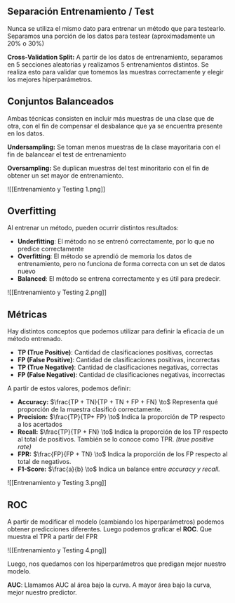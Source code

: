 ## Separación Entrenamiento / Test

Nunca se utiliza el mismo dato para entrenar un método que para testearlo. Separamos una porción de los datos para testear (aproximadamente un $20\%$ o $30\%$)

**Cross-Validation Split:** A partir de los datos de entrenamiento, separamos en 5 secciones aleatorias y realizamos 5 entrenamientos distintos. Se realiza esto para validar que tomemos las muestras correctamente y elegir los mejores hiperparámetros.

## Conjuntos Balanceados

Ambas técnicas consisten en incluir más muestras de una clase que de otra, con el fin de compensar el desbalance que ya se encuentra presente en los datos.

**Undersampling:** Se toman menos muestras de la clase mayoritaria con el fin de balancear el test de entrenamiento

**Oversampling:** Se duplican muestras del test minoritario con el fin de obtener un set mayor de entrenamiento.

![[Entrenamiento y Testing 1.png]]

## Overfitting

Al entrenar un método, pueden ocurrir distintos resultados:

- **Underfitting**: El método no se entrenó correctamente, por lo que no predice correctamente
- **Overfitting**: El método se aprendió de memoria los datos de entrenamiento, pero no funciona de forma correcta con un set de datos nuevo
- **Balanced**: El método se entrena correctamente y es útil para predecir.

![[Entrenamiento y Testing 2.png]]

## Métricas

Hay distintos conceptos que podemos utilizar para definir la eficacia de un método entrenado.

- **TP (True Positive)**: Cantidad de clasificaciones positivas, correctas
- **FP (False Positive)**: Cantidad de clasificaciones positivas, incorrectas
- **TP (True Negative)**: Cantidad de clasificaciones negativas, correctas
- **FP (False Negative)**: Cantidad de clasificaciones negativas, incorrectas

A partir de estos valores, podemos definir:

- **Accuracy:** $\frac{TP + TN}{TP + TN + FP + FN} \to$ Representa qué proporción de la muestra clasificó correctamente.
- **Precision:** $\frac{TP}{TP+ FP} \to$ Indica la proporción de TP respecto a los acertados
- **Recall:** $\frac{TP}{TP + FN} \to$ Indica la proporción de los TP respecto al total de positivos. También se lo conoce como TPR. *(true positive rate)*
- **FPR:** $\frac{FP}{FP + TN} \to$ Indica la proporción de los FP respecto al total de negativos.
- **F1-Score:** $\frac{a}{b} \to$ Indica un balance entre *accuracy y recall.*

![[Entrenamiento y Testing 3.png]]

## ROC

A partir de modificar el modelo (cambiando los hiperparámetros) podemos obtener predicciones diferentes. Luego podemos graficar el **ROC**. Que muestra el TPR a partir del FPR

![[Entrenamiento y Testing 4.png]]

Luego, nos quedamos con los hiperparámetros que predigan mejor nuestro modelo.

**AUC**: Llamamos AUC al área bajo la curva. A mayor área bajo la curva, mejor nuestro predictor.
